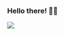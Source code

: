 ### Hello there! 👋🏻

![](https://komarev.com/ghpvc/?username=iakashpaul&label=Traffic&style=flat-square&color=00c8ad)
<!--
**iakashpaul/iakashpaul** is a ✨ _special_ ✨ repository because its `README.md` (this file) appears on your GitHub profile.

Here are some ideas to get you started:

- 🔭 I’m currently working on ...
- 🌱 I’m currently learning ...
- 👯 I’m looking to collaborate on ...
- 🤔 I’m looking for help with ...
- 💬 Ask me about ...
- 📫 How to reach me: ...
- 😄 Pronouns: ...
- ⚡ Fun fact: ...
-->
